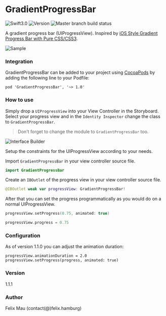 GradientProgressBar
====================

![Swift3.0](https://img.shields.io/badge/Swift-3.0-green.svg?style=flat) ![Version](https://img.shields.io/cocoapods/v/GradientProgressBar.svg) ![Master branch build status](https://travis-ci.org/fxm90/GradientProgressBar.svg?branch=master)

A gradient progress bar (UIProgressView). Inspired by [iOS Style Gradient Progress Bar with Pure CSS/CSS3](http://www.cssscript.com/ios-style-gradient-progress-bar-with-pure-css-css3/).

![Sample](http://felix.hamburg/files/github/gradient-progress-bar/screen.png)


### Integration
GradientProgressBar can be added to your project using [CocoaPods](https://cocoapods.org/) by adding the following line to your Podfile:
```
pod 'GradientProgressBar', '~> 1.0'
```
### How to use
Simply drop a `UIProgressView` into your View Controller in the Storyboard. Select your progress view and in the `Identity Inspector` change the class to `GradientProgressBar`.
>Don't forget to change the module to `GradientProgressBar` too.

![Interface Builder](http://felix.hamburg/files/github/gradient-progress-bar/interface-builder.png)

Setup the constraints for the UIProgressView according to your needs.

Import `GradientProgressBar` in your view controller source file.
```swift
import GradientProgressBar
```
Create an `IBOutlet` of the progress view in your view controller source file.
```swift
@IBOutlet weak var progressView: GradientProgressBar!
```
After that you can set the progress programmatically as you would do on a normal UIProgressView.
```swift
progressView.setProgress(0.75, animated: true)
```
```swift
progressView.progress = 0.75
```

### Configuration
As of version 1.1.0 you can adjust the animation duration:
```
progressView.animationDuration = 2.0
progressView.setProgress(progress, animated: true)
```

### Version
1.1.1

### Author
Felix Mau (contact(@)felix.hamburg)
